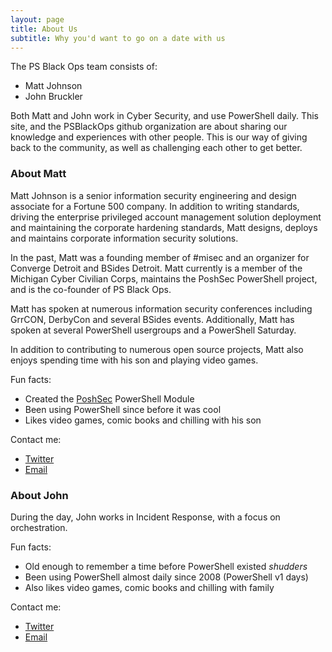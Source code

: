 ```yaml
---
layout: page
title: About Us
subtitle: Why you'd want to go on a date with us
---
```


The PS Black Ops team consists of:

* Matt Johnson
* John Bruckler

Both Matt and John work in Cyber Security, and use PowerShell daily. This site, and the PSBlackOps github
organization are about sharing our knowledge and experiences with other people. This is our way of giving 
back to the community, as well as challenging each other to get better.


### About Matt
Matt Johnson is a senior information security engineering and design associate for a Fortune 500 company. 
In addition to writing standards, driving the enterprise privileged account management solution deployment 
and maintaining the corporate hardening standards, Matt designs, deploys and maintains corporate information
security solutions.

In the past, Matt was a founding member of #misec and an organizer for Converge Detroit and BSides Detroit. 
Matt currently is a member of the Michigan Cyber Civilian Corps, maintains the PoshSec PowerShell project,
and is the co-founder of PS Black Ops.

Matt has spoken at numerous information security conferences including GrrCON, DerbyCon and several BSides
events. Additionally, Matt has spoken at several PowerShell usergroups and a PowerShell Saturday.

In addition to contributing to numerous open source projects, Matt also enjoys spending time with his son
and playing video games.

Fun facts:
* Created the [PoshSec](https://github.com/PoshSec) PowerShell Module
* Been using PowerShell since before it was cool
* Likes video games, comic books and chilling with his son

Contact me:
* [Twitter](https://twitter.com/mwjcomputing)
* [Email](<mailto:mwjcomputing@psblackops.com>)


### About John
During the day, John works in Incident Response, with a focus on orchestration.

Fun facts:
* Old enough to remember a time before PowerShell existed _shudders_
* Been using PowerShell almost daily since 2008 (PowerShell v1 days)
* Also likes video games, comic books and chilling with family

Contact me:
* [Twitter](https://twitter.com/jpbruckler)
* [Email](<mailto:jpbruckler@psblackops.com>)

